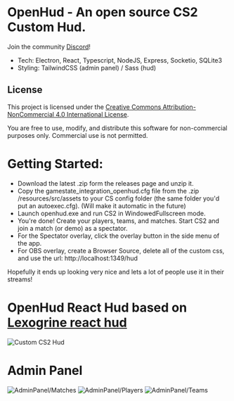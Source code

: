 # OpenHud - An open source CS2 Custom Hud.

Join the community [Discord](https://discord.gg/HApB9HyaWM)!

- Tech: Electron, React, Typescript, NodeJS, Express, Socketio, SQLite3
- Styling: TailwindCSS (admin panel) / Sass (hud)

## License

This project is licensed under the [Creative Commons Attribution-NonCommercial 4.0 International License](https://creativecommons.org/licenses/by-nc/4.0/).

You are free to use, modify, and distribute this software for non-commercial purposes only. Commercial use is not permitted.

# Getting Started:

- Download the latest .zip form the releases page and unzip it.
- Copy the gamestate_integration_openhud.cfg file from the .zip /resources/src/assets to your CS config folder (the same folder you'd put an autoexec.cfg). (Will make it automatic in the future)
- Launch openhud.exe and run CS2 in WindowedFullscreen mode.
- You're done! Create your players, teams, and matches. Start CS2 and join a match (or demo) as a spectator.
- For the Spectator overlay, click the overlay button in the side menu of the app.
- For OBS overlay, create a Browser Source, delete all of the custom css, and use the url: http://localhost:1349/hud

Hopefully it ends up looking very nice and lets a lot of people use it in their streams!

# OpenHud React Hud based on [Lexogrine react hud](https://github.com/JohnTimmermann/OpenHud-React-Hud)

![Custom CS2 Hud](https://i.imgur.com/OWexW9T.png)

# Admin Panel

![AdminPanel/Matches](https://i.imgur.com/8WwunXg.png)
![AdminPanel/Players](https://i.imgur.com/3oKFgIJ.png)
![AdminPanel/Teams](https://i.imgur.com/vIlKeM6.png)
